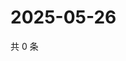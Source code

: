 # 2025-05-26

共 0 条

<!-- BEGIN ZHIHUQUESTIONS -->
<!-- 最后更新时间 Mon May 26 2025 13:12:40 GMT+0800 (China Standard Time) -->

<!-- END ZHIHUQUESTIONS -->
